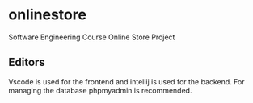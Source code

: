 # onlinestore
Software Engineering Course Online Store Project

## Editors

Vscode is used for the frontend and intellij is used for the backend. For managing the database phpmyadmin is recommended.
